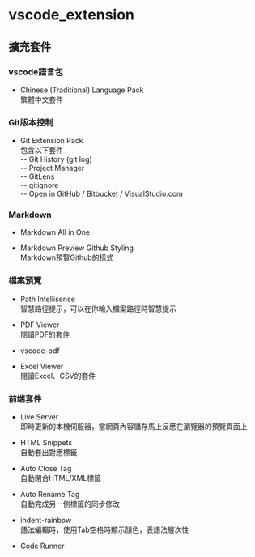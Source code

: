 # vscode_extension
## 擴充套件
### vscode語言包
- Chinese (Traditional) Language Pack  
繁體中文套件
### Git版本控制
- Git Extension Pack  
包含以下套件  
-- Git History (git log)  
-- Project Manager  
-- GitLens  
-- gitignore   
-- Open in GitHub / Bitbucket / VisualStudio.com  
### Markdown
- Markdown All in One
  
- Markdown Preview Github Styling  
Markdown預覽Github的樣式

### 檔案預覽
- Path Intellisense  
智慧路徑提示，可以在你輸入檔案路徑時智慧提示

- PDF Viewer  
閱讀PDF的套件

- vscode-pdf

- Excel Viewer  
閱讀Excel、CSV的套件

### 前端套件  
- Live Server  
即時更新的本機伺服器，當網頁內容儲存馬上反應在瀏覽器的預覽頁面上

- HTML Snippets  
自動套出對應標籤

- Auto Close Tag  
自動閉合HTML/XML標籤

- Auto Rename Tag  
自動完成另一側標籤的同步修改

- indent-rainbow  
語法編輯時，使用Tab空格時顯示顏色，表語法層次性

- Code Runner

